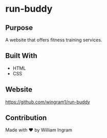 # run-buddy

## Purpose
A website that offers fitness training services.

## Built With
* HTML
* CSS

## Website
https://github.com/wingram1/run-buddy

## Contribution
Made with ❤️ by William Ingram

